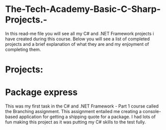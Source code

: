 # The-Tech-Academy-Basic-C-Sharp-Projects.-
In this read-me file you will see all my C# and .NET Framework projects i have created during this course. Below you will see a list of completed projects and a brief explanation of what they are and my enjoyment of completing them.


# Projects:

# Package express
This was my first task in the C# and .NET Framework - Part 1 course called the Branching assignment. This assignment entailed me creating a console-based application for getting a shipping quote for a package. I had lots of fun making this project as it was putting my C# skills to the test fully.

